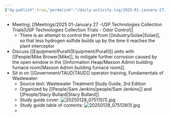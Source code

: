 ```yaml
---
{"dg-publish":true,"permalink":"/daily-activity-log/2025-01-january-27/","noteIcon":"","created":"2025-05-20T10:31:33.966-05:00"}
---
```


- Meeting: [[Meetings/2025 01-January 27 -USP Technologies Collection Trials\|USP Technologies Collection Trials - Odor Control]]
	- There is an attempt to control the pH from [[Industry/Solae\|Solae]], so that less hydrogen sulfide builds up by the time it reaches the plant interceptor
- Discuss [[Equipment/Purafil\|Equipment/Purafil]] units with [[People/Mike Brower\|Mike]], to mitigate further corrosion caused by the open window in the [[Information Heap/Maxson Admin building furnace room\|Maxson Admin building furnace room]].
- Sit in on [[Government/TAUD\|TAUD]] operator training, Fundamentals of Wastewater:
	- Source text: Wastewater Treatment Study Guide, 3rd Edition
	- Organized by [[People/Sam Jenkins\|people/Sam Jenkins]] and [[People/Stacy Bullard\|Stacy Bullard]]
	- Study guide cover: ![20250128_075115(1).jpg](/img/user/20250128_075115(1).jpg)
	- Study guide table of contents: ![20250128_075128(1).jpg](/img/user/20250128_075128(1).jpg)
	- 
